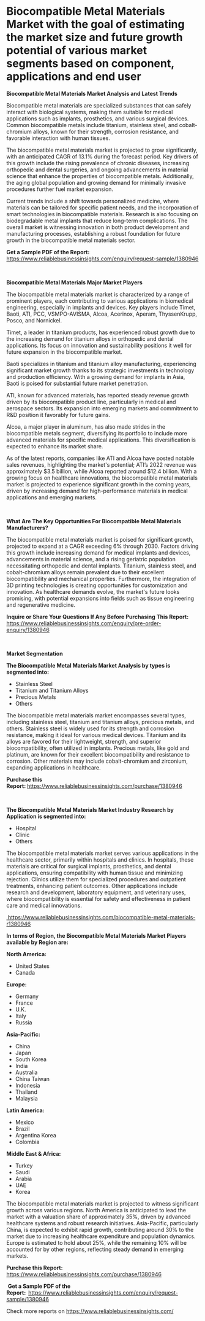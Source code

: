 <p><h1>Biocompatible Metal Materials Market with the goal of estimating the market size and future growth potential of various market segments based on component, applications and end user</h1></p><p><strong>Biocompatible Metal Materials Market Analysis and Latest Trends</strong></p>
<p><p>Biocompatible metal materials are specialized substances that can safely interact with biological systems, making them suitable for medical applications such as implants, prosthetics, and various surgical devices. Common biocompatible metals include titanium, stainless steel, and cobalt-chromium alloys, known for their strength, corrosion resistance, and favorable interaction with human tissues.</p><p>The biocompatible metal materials market is projected to grow significantly, with an anticipated CAGR of 13.1% during the forecast period. Key drivers of this growth include the rising prevalence of chronic diseases, increasing orthopedic and dental surgeries, and ongoing advancements in material science that enhance the properties of biocompatible metals. Additionally, the aging global population and growing demand for minimally invasive procedures further fuel market expansion.</p><p>Current trends include a shift towards personalized medicine, where materials can be tailored for specific patient needs, and the incorporation of smart technologies in biocompatible materials. Research is also focusing on biodegradable metal implants that reduce long-term complications. The overall market is witnessing innovation in both product development and manufacturing processes, establishing a robust foundation for future growth in the biocompatible metal materials sector.</p></p>
<p><strong>Get a Sample PDF of the Report:&nbsp;</strong> <a href="https://www.reliablebusinessinsights.com/enquiry/request-sample/1380946?utm_campaign=2268&utm_medium=2&utm_source=Github&utm_content=ia&utm_term=02042025&utm_id=biocompatible-metal-materials">https://www.reliablebusinessinsights.com/enquiry/request-sample/1380946</a></p>
<p>&nbsp;</p>
<p><strong>Biocompatible Metal Materials Major Market Players</strong></p>
<p><p>The biocompatible metal materials market is characterized by a range of prominent players, each contributing to various applications in biomedical engineering, especially in implants and devices. Key players include Timet, Baoti, ATI, PCC, VSMPO-AVISMA, Alcoa, Acerinox, Aperam, ThyssenKrupp, Posco, and Nornickel.</p><p>Timet, a leader in titanium products, has experienced robust growth due to the increasing demand for titanium alloys in orthopedic and dental applications. Its focus on innovation and sustainability positions it well for future expansion in the biocompatible market.</p><p>Baoti specializes in titanium and titanium alloy manufacturing, experiencing significant market growth thanks to its strategic investments in technology and production efficiency. With a growing demand for implants in Asia, Baoti is poised for substantial future market penetration.</p><p>ATI, known for advanced materials, has reported steady revenue growth driven by its biocompatible product line, particularly in medical and aerospace sectors. Its expansion into emerging markets and commitment to R&D position it favorably for future gains.</p><p>Alcoa, a major player in aluminum, has also made strides in the biocompatible metals segment, diversifying its portfolio to include more advanced materials for specific medical applications. This diversification is expected to enhance its market share.</p><p>As of the latest reports, companies like ATI and Alcoa have posted notable sales revenues, highlighting the market's potential; ATI’s 2022 revenue was approximately $3.5 billion, while Alcoa reported around $12.4 billion. With a growing focus on healthcare innovations, the biocompatible metal materials market is projected to experience significant growth in the coming years, driven by increasing demand for high-performance materials in medical applications and emerging markets.</p></p>
<p>&nbsp;</p>
<p><strong>What Are The Key Opportunities For Biocompatible Metal Materials Manufacturers?</strong></p>
<p><p>The biocompatible metal materials market is poised for significant growth, projected to expand at a CAGR exceeding 6% through 2030. Factors driving this growth include increasing demand for medical implants and devices, advancements in material science, and a rising geriatric population necessitating orthopedic and dental implants. Titanium, stainless steel, and cobalt-chromium alloys remain prevalent due to their excellent biocompatibility and mechanical properties. Furthermore, the integration of 3D printing technologies is creating opportunities for customization and innovation. As healthcare demands evolve, the market's future looks promising, with potential expansions into fields such as tissue engineering and regenerative medicine.</p></p>
<p><strong>Inquire or Share Your Questions If Any Before Purchasing This Report:</strong> <a href="https://www.reliablebusinessinsights.com/enquiry/pre-order-enquiry/1380946?utm_campaign=2268&utm_medium=2&utm_source=Github&utm_content=ia&utm_term=02042025&utm_id=biocompatible-metal-materials">https://www.reliablebusinessinsights.com/enquiry/pre-order-enquiry/1380946</a></p>
<p>&nbsp;</p>
<p><strong>Market Segmentation</strong></p>
<p><strong>The Biocompatible Metal Materials Market Analysis by types is segmented into:</strong></p>
<p><ul><li>Stainless Steel</li><li>Titanium and Titanium Alloys</li><li>Precious Metals</li><li>Others</li></ul></p>
<p><p>The biocompatible metal materials market encompasses several types, including stainless steel, titanium and titanium alloys, precious metals, and others. Stainless steel is widely used for its strength and corrosion resistance, making it ideal for various medical devices. Titanium and its alloys are favored for their lightweight, strength, and superior biocompatibility, often utilized in implants. Precious metals, like gold and platinum, are known for their excellent biocompatibility and resistance to corrosion. Other materials may include cobalt-chromium and zirconium, expanding applications in healthcare.</p></p>
<p><strong>Purchase this Report:&nbsp;</strong><a href="https://www.reliablebusinessinsights.com/purchase/1380946?utm_campaign=2268&utm_medium=2&utm_source=Github&utm_content=ia&utm_term=02042025&utm_id=biocompatible-metal-materials">https://www.reliablebusinessinsights.com/purchase/1380946</a></p>
<p>&nbsp;</p>
<p><strong>The Biocompatible Metal Materials Market Industry Research by Application is segmented into:</strong></p>
<p><ul><li>Hospital</li><li>Clinic</li><li>Others</li></ul></p>
<p><p>The biocompatible metal materials market serves various applications in the healthcare sector, primarily within hospitals and clinics. In hospitals, these materials are critical for surgical implants, prosthetics, and dental applications, ensuring compatibility with human tissue and minimizing rejection. Clinics utilize them for specialized procedures and outpatient treatments, enhancing patient outcomes. Other applications include research and development, laboratory equipment, and veterinary uses, where biocompatibility is essential for safety and effectiveness in patient care and medical innovations.</p></p>
<p><a href="https://www.reliablebusinessinsights.com/biocompatible-metal-materials-r1380946?utm_campaign=2268&utm_medium=2&utm_source=Github&utm_content=ia&utm_term=02042025&utm_id=biocompatible-metal-materials">&nbsp;https://www.reliablebusinessinsights.com/biocompatible-metal-materials-r1380946</a></p>
<p><strong>In terms of Region, the Biocompatible Metal Materials Market Players available by Region are:</strong></p>
<p>
    <p> <strong> North America: </strong>
        <ul>
            <li>United States</li>
            <li>Canada</li>
        </ul>
        </p> 
    <p> <strong> Europe: </strong>
        <ul>
            <li>Germany</li>
            <li>France</li>
            <li>U.K.</li>
            <li>Italy</li>
            <li>Russia</li>
        </ul>
        </p> 
    <p> <strong> Asia-Pacific: </strong>
        <ul>
            <li>China</li>
            <li>Japan</li>
            <li>South Korea</li>
            <li>India</li>
            <li>Australia</li>
            <li>China Taiwan</li>
            <li>Indonesia</li>
            <li>Thailand</li>
            <li>Malaysia</li>
        </ul>
        </p> 
    <p> <strong> Latin America: </strong>
        <ul>
            <li>Mexico</li>
            <li>Brazil</li>
            <li>Argentina Korea</li>
            <li>Colombia</li>
        </ul>
        </p> 
    <p> <strong> Middle East & Africa: </strong>
        <ul>
            <li>Turkey</li>
            <li>Saudi</li>
            <li>Arabia</li>
            <li>UAE</li>
            <li>Korea</li>
        </ul>
    </p>
    </p>
<p><p>The biocompatible metal materials market is projected to witness significant growth across various regions. North America is anticipated to lead the market with a valuation share of approximately 35%, driven by advanced healthcare systems and robust research initiatives. Asia-Pacific, particularly China, is expected to exhibit rapid growth, contributing around 30% to the market due to increasing healthcare expenditure and population dynamics. Europe is estimated to hold about 25%, while the remaining 10% will be accounted for by other regions, reflecting steady demand in emerging markets.</p></p>
<p><strong>Purchase this Report: </strong><a href="https://www.reliablebusinessinsights.com/purchase/1380946?utm_campaign=2268&utm_medium=2&utm_source=Github&utm_content=ia&utm_term=02042025&utm_id=biocompatible-metal-materials">https://www.reliablebusinessinsights.com/purchase/1380946</a></p>
<p>&nbsp;<strong>Get a Sample PDF of the Report:&nbsp;&nbsp;</strong><a href="https://www.reliablebusinessinsights.com/enquiry/request-sample/1380946?utm_campaign=2268&utm_medium=2&utm_source=Github&utm_content=ia&utm_term=02042025&utm_id=biocompatible-metal-materials">https://www.reliablebusinessinsights.com/enquiry/request-sample/1380946</a></p>
<p><strong></strong></p>
<p>Check more reports on <a href="https://www.reliablebusinessinsights.com/?utm_campaign=2268&utm_medium=2&utm_source=Github&utm_content=ia&utm_term=02042025&utm_id=biocompatible-metal-materials">https://www.reliablebusinessinsights.com/</a></p>